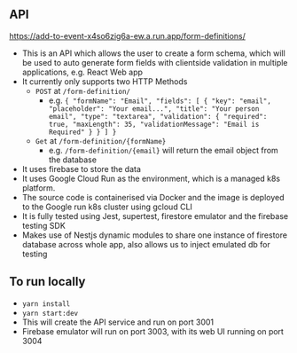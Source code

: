 ## API

https://add-to-event-x4so6zig6a-ew.a.run.app/form-definitions/

- This is an API which allows the user to create a form schema, which will be used to auto generate
form fields with clientside validation in multiple applications, e.g. React Web app
- It currently only supports two HTTP Methods
  - `POST` at `/form-definition/` 
    - e.g. ``{
      "formName": "Email",
      "fields": [
      {
      "key": "email",
      "placeholder": "Your email...",
      "title": "Your person email",
      "type": "textarea",
      "validation": {
      "required": true,
      "maxLength": 35,
      "validationMessage": "Email is Required"
      }
      }
      ]
      }``
  - `Get` at `/form-definition/{formName}`
    - e.g. `/form-definition/{email}` will return the email object from the database
- It uses firebase to store the data
- It uses Google Cloud Run as the environment, which is a managed k8s platform. 
- The source code is containerised via Docker and the image is deployed to the Google run k8s cluster using gcloud CLI
- It is fully tested using Jest, supertest, firestore emulator and the firebase testing SDK
- Makes use of Nestjs dynamic modules to share one instance of firestore database across whole app, also allows us to inject emulated db for testing

## To run locally
- `yarn install`
- `yarn start:dev`
- This will create the API service and run on port 3001
- Firebase emulator will run on port 3003, with its web UI running on port 3004
